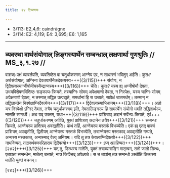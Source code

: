 ```yaml
---
title: २४ टिप्पणयः

---
```

- 3/113: E2,4,6: caindrāgne
- 3/114: E2: 4,119; E4: 3,695; E6: 1,165

____________________________________________


## व्यवस्था वार्थसंयोगाल् लिङ्गस्यार्थेन सम्बन्धाल् लक्षणार्था गुणश्रुतिः // MS_३,१.२७ //

वाशब्दः पक्षं व्यावर्तयति, व्यवतिष्ठेत वा चतुर्धाकरणम् आग्नेय एव, न साधारणं भवितुम् अर्हति। कुतः? अर्थसंयोगात्, अग्निना देवतयार्थेनैकदेवत्यस्य+++({3/115})+++ संयोगः, न द्विदैवत्यस्याग्नीषोमीयस्यैन्द्राग्नस्य+++({3/116})+++ चेति। कुतः? यस्य ह्य् अग्नीषोमौ देवता, उभयविशेषणविशिष्टः सङ्कल्पः क्रियते, तस्याग्निः सोमम् अपेक्षमाणो देवता, न निरपेक्षः, यस्य चाग्निः सोमम् अपेक्षमाणो देवता, न तस्मात् तद्धित उत्पद्यते, समर्थानां हि स उच्यते, सापेक्षं चासमर्थम्। तस्मान् न तद्धितान्तेन निरपेक्षाग्निदैवत्येन+++({3/117})+++ द्विदेवत्यस्याभिधानम्+++({3/118})+++। अतो यत्र निरपेक्षो ऽग्निर् देवता, तत्रैव चतुर्धाकरणम् इति, देवतालिङ्गस्य हि सामर्त्येन संयोगो भवति तद्धितार्थस्य, नासति सामर्थ्ये।
अथ यद् उक्तम्, यथा+++({3/119})+++ प्राशित्राव् अदानं सर्वेभ्यः क्रियते, एवं+++({3/120})+++ चतुर्धाकरणम् अपीति, युक्तं प्राशित्राव् अदानेन तत्रैव+++({3/121})+++ सम्बन्धः क्रियते, आग्नेयस्य प्राशित्रम् अवद्यतीति। कथं तर्हि, आग्नेयस्य मस्तकं विभज्येति। एकं ह्य् एतद् वाक्यं प्राशित्रम् अवद्यतीति, द्वितीयम् आग्नेयस्य मस्तकं विभज्येति, तत्राग्नेयस्य मस्तकाद् अवद्यतीति गम्यते, अन्यस्य मस्तकात्, अन्यस्माद् वेत्य् अनियमः। यदि तु तत्र केवलाग्निदैवत्यो+++({3/122})+++ नाभविष्यत्, तदानर्थक्यपरिहाराय द्विदैवत्यो+++({3/123})+++ ऽप्य् अग्रहिष्यत+++({3/124})+++।
[२४२]+++({3/125})+++ यत् तु, डित्थस्य मातेति, युक्तं तत्राव्यासङ्गि मातृत्वम्, ततो जातो डित्थः, एतावता सम्बन्धेन, मातेत्य् उच्यते, नात्र किञ्चिद् अपेक्ष्यते। स च तावांस् तत्र सम्बन्धो ऽस्तीति डित्थस्य मातेति युक्तं वचनम्।



[२४३]+++({3/126})+++